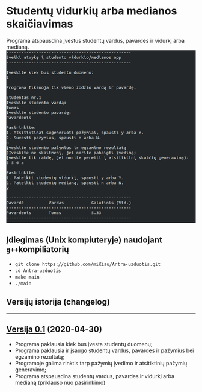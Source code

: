 # Studentų vidurkių arba medianos skaičiavimas
Programa atspausdina įvestus studentų vardus, pavardes ir vidurkį arba medianą.
![](1.png)

## Įdiegimas (Unix kompiuteryje) naudojant `g++`kompiliatorių 

- `git clone https://github.com/miKiau/Antra-uzduotis.git`
- `cd Antra-uzduotis`
- `make main`
- `./main`

## Versijų istorija (changelog)

---

## [Versija 0.1]() (2020-04-30)
- Programa paklausia kiek bus įvesta studentų duomenų;
- Programa paklausia ir įsaugo studentų vardus, pavardes ir pažymius bei egzamino rezultatą;
- Programoje galima rinktis tarp pažymių įvedimo ir atsitiktinių pažymių generavimo;
- Programa atspausdina studentų vardus, pavardes ir vidurkį arba medianą (priklauso nuo pasirinkimo)
